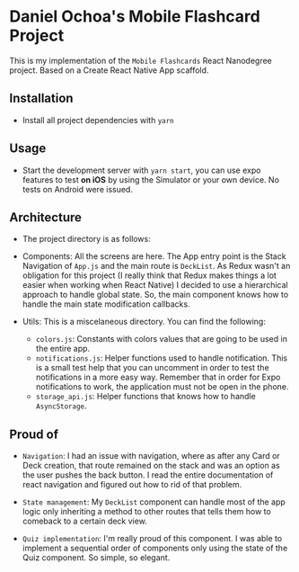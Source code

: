 # Daniel Ochoa's Mobile Flashcard Project

This is my implementation of the `Mobile Flashcards` React Nanodegree project. Based on a Create React Native App scaffold.

## Installation

* Install all project dependencies with `yarn`

## Usage

* Start the development server with `yarn start`, you can use expo features to test **on iOS** by using the Simulator or your own device. No tests on Android were issued.

## Architecture

* The project directory is as follows:

- Components: All the screens are here. The App entry point is the Stack Navigation of `App.js` and the main route is `DeckList`. As Redux wasn't an obligation for this project (I really think that Redux makes things a lot easier when working when React Native) I decided to use a hierarchical approach to handle global state. So, the main component knows how to handle the main state modification callbacks.

- Utils: This is a miscelaneous directory. You can find the following:

  - `colors.js`: Constants with colors values that are going to be used in the entire app.
  - `notifications.js`: Helper functions used to handle notification. This is a small test help that you can uncomment in order to test the notifications in a more easy way. Remember that in order for Expo notifications to work, the application must not be open in the phone.
  - `storage_api.js`: Helper functions that knows how to handle `AsyncStorage`.

## Proud of

- `Navigation`: I had an issue with navigation, where as after any Card or Deck creation, that route remained on the stack and was an option as the user pushes the back button. I read the entire documentation of react navigation and figured out how to rid of that problem.

- `State management`: My `DeckList` component can handle most of the app logic only inheriting a method to other routes that tells them how to comeback to a certain deck view.

- `Quiz implementation`: I'm really proud of this component. I was able to implement a sequential order of components only using the state of the Quiz component. So simple, so elegant.
